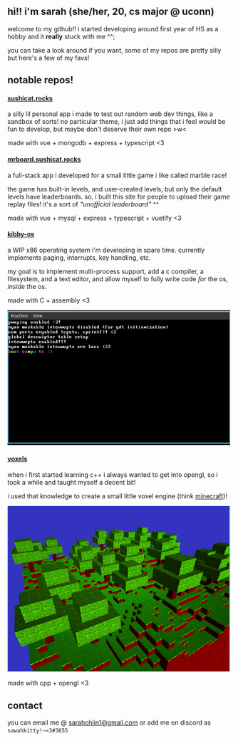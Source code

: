 ## hi!! i'm sarah (she/her, 20, cs major @ uconn)

welcome to my github!! i started developing around first year of HS as a hobby and it **really** stuck with me ^^;

you can take a look around if you want, some of my repos are pretty silly but here's a few of my favs!

## notable repos!

#### [sushicat.rocks](https://github.com/sarahkittyy/sushicat.rocks)

a silly lil personal app i made to test out random web dev things, like a sandbox of sorts! no particular theme, i just add things that i feel would be fun to develop, but maybe don't deserve their own repo >w<

made with vue + mongodb + express + typescript &lt;3

#### [mrboard.sushicat.rocks](https://github.com/sarahkittyy/mrboard)

a full-stack app i developed for a small little game i like called marble race!

the game has built-in levels, and user-created levels, but only the default levels have leaderboards. so, i built this site for people to upload their game replay files! it's a sort of *"unofficial leaderboard"* ^^

made with vue + mysql + express + typescript + vuetify &lt;3

#### [kibby-os](https://github.com/sarahkittyy/kibby-os)

a WIP x86 operating system i'm developing in spare time. currently implements paging, interrupts, key handling, etc.

my goal is to implement multi-process support, add a c compiler, a filesystem, and a text editor, and allow myself to fully write code *for* the os, *inside* the os.

made with C + assembly &lt;3

<img src="https://github.com/sarahkittyy/kibby-os/raw/master/docs/bare-screenshot.png" width="500" />

#### [voxels](https://github.com/sarahkittyy/voxels)

when i first started learning c++ i always wanted to get into opengl, so i took a while and taught myself a decent bit!

i used that knowledge to create a small little voxel engine (think [minecraft](https://www.minecraft.net/))!

<img src="https://github.com/sarahkittyy/voxels/raw/master/screenshots/terrain.png" width="500" />

made with cpp + opengl &lt;3

<!--#### [bq-r](https://github.com/sarahkittyy/bq-r)

my favorite genre of games as a kid were platformers with level editors!! so when i found out my favorite game from back then, [blockquest](https://blockquest.net), had shut down, i wanted to re-make it

it's currently **WIP**, and i'm developing it side-by-side with a friend of mine ^^

made with cpp + [SFML](https://github.com/SFML/SFML) + [imgui](https://github.com/ocornut/imgui/) + [box2d](https://github.com/erincatto/box2d) &lt;3-->

## contact

you can email me @ sarahohlin1@gmail.com or add me on discord as `sawahkitty!~<3#3655`

